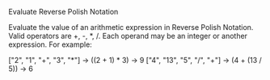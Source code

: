 Evaluate Reverse Polish Notation
 

Evaluate the value of an arithmetic expression in Reverse Polish Notation. Valid operators are +, -, *, /. Each operand may be an integer or another expression. For example:

  ["2", "1", "+", "3", "*"] -> ((2 + 1) * 3) -> 9
  ["4", "13", "5", "/", "+"] -> (4 + (13 / 5)) -> 6